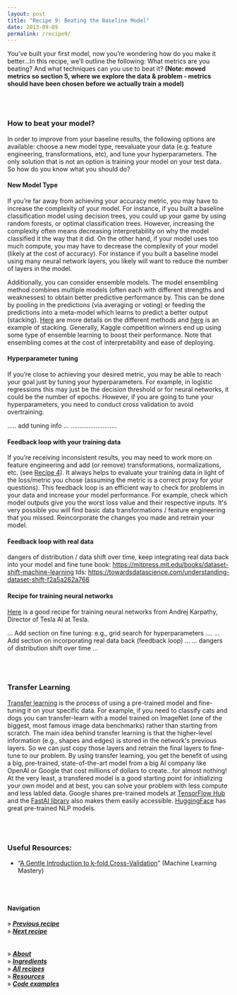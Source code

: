 ```yaml
---
layout: post
title: "Recipe 9: Beating the Baseline Model"
date: 2013-09-09
permalink: /recipe9/
---
```

You’ve built your first model, now you’re wondering how do you make it better...In this recipe, we’ll outline the following: What metrics are you beating? And what techniques can you use to beat it? **(Note: moved metrics so section 5, where we explore the data & problem - metrics should have been chosen before we actually train a model)**

<br><br>
### How to beat your model?
In order to improve from your baseline results, the following options are available: choose a new model type,  reevaluate your data (e.g. feature engineering, transformations, etc), and tune your hyperparameters. The only solution that is not an option is training your model on your test data.  So how do you know what you should do?

#### New Model Type

If you’re far away from achieving your accuracy metric, you may have to increase the complexity of your model. For instance, if you built a baseline classification model using decision trees, you could up your game by using random forests, or optimal classification trees. However, increasing  the complexity often means decreasing interpretability on why the model classified it the way that it did. On the other hand, if your model uses too much compute,  you may have to decrease the complexity of your model (likely at the cost of accuracy).  For instance if you built a baseline model using many neural network layers, you likely will want to reduce the number of layers in the model.

Additionally, you can consider ensemble models. The model ensembling method combines multiple models (often each with different strengths and weaknesses) to obtain better predictive performance by. This can be done by pooling in the predictions (via averaging or voting) or feeding the predictions into a meta-model which learns to predict a better output (stacking). [Here](https://towardsdatascience.com/ensemble-learning-stacking-blending-voting-b37737c4f483) are more details on the different methods and [here](https://machinelearningmastery.com/stacking-ensemble-machine-learning-with-python/) is an example of stacking. Generally, Kaggle competition winners end up using some type of ensemble learning to boost their performance. Note that ensembling comes at the cost of interpretability and ease of deploying. 

#### Hyperparameter tuning

If you’re close to achieving your desired metric, you may be able to reach your goal just by tuning your hyperparameters. For example, in logistic regressions this may just be the decision threshold or for neural networks, it could be the number of epochs.  However,  if you are going to tune your hyperparameters, you need to conduct cross validation to avoid overtraining.

..... add tuning info ...
..........................


#### Feedback loop with your training data

If you’re receiving inconsistent results, you may need to work more on feature engineering and add (or remove) transformations, normalizations, etc. (see [Recipe 4](/recipe4)). It always helps to evaluate your training data in light of the loss/metric you chose (assuming the metric is a correct proxy for your questions). This feedback loop is an efficient way to check for problems in your data and increase your model performance. For example, check which model outputs give you the worst loss value and their respective inputs. It's very possible you will find basic data transformations / feature engineering that you missed. Reincorporate the changes you made and retrain your model. 

#### Feedback loop with real data

dangers of distribution / data shift over time, keep integrating real data back into your model and fine tune
book: https://mitpress.mit.edu/books/dataset-shift-machine-learning
tds: https://towardsdatascience.com/understanding-dataset-shift-f2a5a262a766


#### Recipe for training neural networks

[Here](http://karpathy.github.io/2019/04/25/recipe/) is a good recipe for training neural networks from Andrej Karpathy, Director of Tesla AI at Tesla. 

... Add section on fine tuning: e.g., grid search for hyperparameters ....
... Add section on incorporating real data back (feedback loop) ... 
... dangers of distribution shift over time ...

<br><br>
### Transfer Learning
[Transfer learning](https://towardsdatascience.com/a-comprehensive-hands-on-guide-to-transfer-learning-with-real-world-applications-in-deep-learning-212bf3b2f27a) is the process of using a pre-trained model and fine-tuning it on your specific data. For example, if you need to classify cats and dogs you can transfer-learn with a model trained on ImageNet (one of the biggest, most famous image data benchmarks) rather than starting from scratch. The main idea behind transfer learning is that the higher-level information (e.g., shapes and edges) is stored in the network's previous layers. So we can just copy those layers and retrain the final layers to fine-tune to our problem. By using transfer learning, you get the benefit of using a big, pre-trained, state-of-the-art model from a big AI company like OpenAI or Google that cost millions of dollars to create...for almost nothing! At the very least, a transfered model is a good starting point for initializing your own model and at best, you can solve your problem with less compute and less labled data. Google shares pre-trained models at [TensorFlow Hub](https://www.tensorflow.org/hub) and the [FastAI library](https://towardsdatascience.com/transfer-learning-using-the-fastai-library-d686b238213e) also makes them easily accessible. [HuggingFace](https://hi.huggingface.co/accelerated-inference-api/?gclid=CjwKCAjwu5CDBhB9EiwA0w6sLXiq1l4f4C72r6QjQ6UnEmZfb4vpMDs2r4zdVNii2oKc3FvinKavSBoCGR8QAvD_BwE) has great pre-trained NLP models.

<br><br>
### Useful Resources:
- “[A Gentle Introduction to k-fold Cross-Validation](https://machinelearningmastery.com/k-fold-cross-validation/)” (Machine Learning Mastery)

<br><br>

#### Navigation
» **[_Previous recipe_](/recipe8)**<br>
» **[_Next recipe_](/recipe10)**<br><br><br>
» **[_About_](/about)**<br>
» **[_Ingredients_](/ingredients)**<br>
» **[_All recipes_](/recipes)**<br>
» **[_Resources_](/resources)**<br>
» **[_Code examples_](/examples)**<br>
